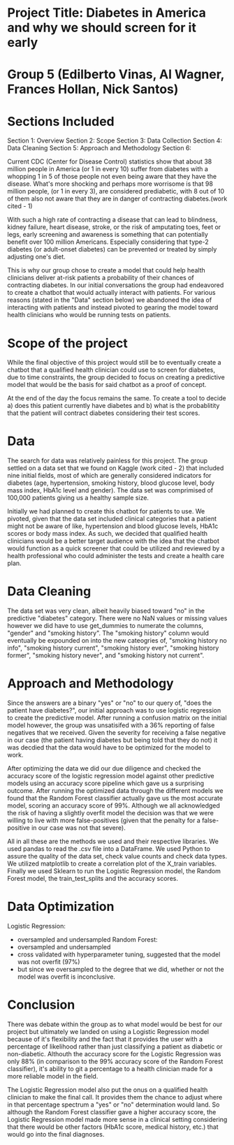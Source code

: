 
# Project Title: Diabetes in America and why we should screen for it early
# Group 5 (Edilberto Vinas, Al Wagner, Frances Hollan, Nick Santos)

# Sections Included
Section 1: Overview
Section 2: Scope
Section 3: Data Collection
Section 4: Data Cleaning
Section 5: Approach and Methodology
Section 6: 

Current CDC (Center for Disease Control) statistics show that about 38 million people in America (or 1 in every 10) suffer from diabetes with a whopping 1 in 5 of those people not even being aware that they have the disease. What's more shocking and perhaps more worrisome is that 98 million people, (or 1 in every 3), are considered prediabetic, with 8 out of 10 of them also not aware that they are in danger of contracting diabetes.(work cited - 1)

With such a high rate of contracting a disease that can lead to blindness, kidney failure, heart disease, stroke, or the risk of amputating toes, feet or legs, early screening and awareness is something that can potentially benefit over 100 million Americans. Especially considering that type-2 diabetes (or adult-onset diabetes) can be prevented or treated by simply adjusting one's diet.

This is why our group chose to create a model that could help health clinicians deliver at-risk patients a probability of their chances of contracting diabetes. In our initial conversations the group had endeavored to create a chatbot that would actually interact with patients. For various reasons (stated in the "Data" section below) we abandoned the idea of interacting with patients and instead pivoted to gearing the model toward health clinicians who would be running tests on patients.

# Scope of the project
While the final objective of this project would still be to eventually create a chatbot that a qualified health clinician could use to screen for diabetes, due to time constraints, the group decided to focus on creating a predictive model that would be the basis for said chatbot as a proof of concept.

At the end of the day the focus remains the same. To create a tool to decide a) does this patient currently have diabetes and b) what is the probablitity that the patient will contract diabetes considering their test scores.

# Data
The search for data was relatively painless for this project. The group settled on a data set that we found on Kaggle (work cited - 2) that included nine initial fields, most of which are generally considered indicators for diabetes (age, hypertension, smoking history, blood glucose level, body mass index, HbA1c level and gender). The data set was comprimised of 100,000 patients giving us a healthy sample size. 

Initially we had planned to create this chatbot for patients to use. We pivoted, given that the data set included clinical categories that a patient might not be aware of like, hypertension and blood glucose levels, HbA1c scores or body mass index. As such, we decided that qualified health clinicians would be a better target audience with the idea that the chatbot would function as a quick screener that could be utilized and reviewed by a health professional who could administer the tests and create a health care plan.

# Data Cleaning
The data set was very clean, albeit heavily biased toward "no" in the predictive "diabetes" category. There were no NaN values or missing values however we did have to use get_dummies to numerate the columns, "gender" and "smoking history". The "smoking history" column would eventually be expounded on into the new cateogries of, "smoking history no info", "smoking history current", "smoking history ever", "smoking history former", "smoking history never", and "smoking history not current".

# Approach and Methodology
Since the answers are a binary "yes" or "no" to our query of, "does the patient have diabetes?", our initial approach was to use logistic regression to create the predictive model. After running a confusion matrix on the initial model however, the group was unsatisifed with a 36% reporting of false negatives that we received. Given the severity for receiving a false negative in our case (the patient having diabetes but being told that they do not) it was decdied that the data would have to be optimized for the model to work.

After optimizing the data we did our due diligence and checked the accuracy score of the logistic regression model against other predictive models using an accuracy score pipeline which gave us a surprising outcome. After running the optimized data through the different models we found that the Random Forest classifier actually gave us the most accurate model, scoring an accuracy score of 99%. Although we all acknowledged the risk of having a slightly overfit model the decision was that we were willing to live with more false-positives (given that the penalty for a false-positive in our case was not that severe).

All in all these are the methods we used and their respective libraries. We used pandas to read the .csv file into a DataFrame. We used Python to assure the quality of the data set, check value counts and check data types. We utilized matplotlib to create a correlation plot of the X_train variables. Finally we used Sklearn to run the Logistic Regression model, the Random Forest model, the train_test_splits and the accuracy scores.

# Data Optimization
Logistic Regression: 
- oversampled and undersampled
Random Forest: 
- oversampled and undersampled
- cross validated with hyperparameter tuning, suggested that the model was not overfit (97%)
- but since we oversampled to the degree that we did, whether or not the model was overfit is inconclusive.

# Conclusion
There was debate within the group as to what model would be best for our project but ultimately we landed on using a Logistic Regression model because of it's flexibility and the fact that it provides the user with a percentage of likelihood rather than just classifying a patient as diabetic or non-diabetic. Althouth the accuracy score for the Logistic Regression was only 88% (in comparison to the 99% accuracy score of the Random Forest classifier), it's ability to git a percentage to a health clinician made for a more reliable model in the field. 

The Logistic Regression model also put the onus on a qualified health clinician to make the final call. It provides them the chance to adjust where in that percentage spectrum a "yes" or "no" determination would land. So although the Random Forest classifier gave a higher accuracy score, the Logistic Regression model made more sense in a clinical setting considering that there would be other factors (HbA1c score, medical history, etc.) that would go into the final diagnoses. 

